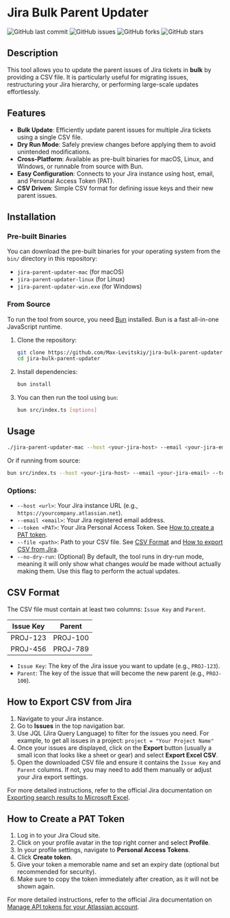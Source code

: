 # Jira Bulk Parent Updater

![GitHub last commit](https://img.shields.io/github/last-commit/Max-Levitskiy/jira-bulk-parent-updater) ![GitHub issues](https://img.shields.io/github/issues/Max-Levitskiy/jira-bulk-parent-updater) ![GitHub forks](https://img.shields.io/github/forks/Max-Levitskiy/jira-bulk-parent-updater) ![GitHub stars](https://img.shields.io/github/stars/Max-Levitskiy/jira-bulk-parent-updater)

## Description
This tool allows you to update the parent issues of Jira tickets in **bulk** by providing a CSV file. It is particularly useful for migrating issues, restructuring your Jira hierarchy, or performing large-scale updates effortlessly.

## Features
- **Bulk Update**: Efficiently update parent issues for multiple Jira tickets using a single CSV file.
- **Dry Run Mode**: Safely preview changes before applying them to avoid unintended modifications.
- **Cross-Platform**: Available as pre-built binaries for macOS, Linux, and Windows, or runnable from source with Bun.
- **Easy Configuration**: Connects to your Jira instance using host, email, and Personal Access Token (PAT).
- **CSV Driven**: Simple CSV format for defining issue keys and their new parent issues.

## Installation

### Pre-built Binaries
You can download the pre-built binaries for your operating system from the `bin/` directory in this repository:
- `jira-parent-updater-mac` (for macOS)
- `jira-parent-updater-linux` (for Linux)
- `jira-parent-updater-win.exe` (for Windows)

### From Source
To run the tool from source, you need [Bun](https://bun.sh/) installed. Bun is a fast all-in-one JavaScript runtime.

1. Clone the repository:
   ```bash
   git clone https://github.com/Max-Levitskiy/jira-bulk-parent-updater.git
   cd jira-bulk-parent-updater
   ```
2. Install dependencies:
   ```bash
   bun install
   ```
3. You can then run the tool using `bun`:
   ```bash
   bun src/index.ts [options]
   ```

## Usage

```bash
./jira-parent-updater-mac --host <your-jira-host> --email <your-jira-email> --token <your-jira-pat-token> --file <path-to-your-csv> --no-dry-run
```

Or if running from source:
```bash
bun src/index.ts --host <your-jira-host> --email <your-jira-email> --token <your-jira-pat-token> --file <path-to-your-csv> --no-dry-run
```

### Options:
- `--host <url>`: Your Jira instance URL (e.g., `https://yourcompany.atlassian.net`).
- `--email <email>`: Your Jira registered email address.
- `--token <PAT>`: Your Jira Personal Access Token. See [How to create a PAT token](#how-to-create-a-pat-token).
- `--file <path>`: Path to your CSV file. See [CSV Format](#csv-format) and [How to export CSV from Jira](#how-to-export-csv-from-jira).
- `--no-dry-run`: (Optional) By default, the tool runs in dry-run mode, meaning it will only show what changes *would* be made without actually making them. Use this flag to perform the actual updates.

## CSV Format
The CSV file must contain at least two columns: `Issue Key` and `Parent`.

| Issue Key | Parent    |
|-----------|-----------|
| PROJ-123  | PROJ-100  |
| PROJ-456  | PROJ-789  |

- `Issue Key`: The key of the Jira issue you want to update (e.g., `PROJ-123`).
- `Parent`: The key of the issue that will become the new parent (e.g., `PROJ-100`).

## How to Export CSV from Jira

1. Navigate to your Jira instance.
2. Go to **Issues** in the top navigation bar.
3. Use JQL (Jira Query Language) to filter for the issues you need. For example, to get all issues in a project:
   `project = "Your Project Name"`
4. Once your issues are displayed, click on the **Export** button (usually a small icon that looks like a sheet or gear) and select **Export Excel CSV**.
5. Open the downloaded CSV file and ensure it contains the `Issue Key` and `Parent` columns. If not, you may need to add them manually or adjust your Jira export settings.

For more detailed instructions, refer to the official Jira documentation on [Exporting search results to Microsoft Excel](https://support.atlassian.com/jira-software-cloud/docs/exporting-search-results-to-microsoft-excel/).

## How to Create a PAT Token

1. Log in to your Jira Cloud site.
2. Click on your profile avatar in the top right corner and select **Profile**.
3. In your profile settings, navigate to **Personal Access Tokens**.
4. Click **Create token**.
5. Give your token a memorable name and set an expiry date (optional but recommended for security).
6. Make sure to copy the token immediately after creation, as it will not be shown again.

For more detailed instructions, refer to the official Jira documentation on [Manage API tokens for your Atlassian account](https://id.atlassian.com/manage-profile/security/api-tokens). 